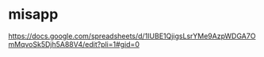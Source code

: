 # misapp

https://docs.google.com/spreadsheets/d/1IUBE1QjigsLsrYMe9AzpWDGA7OmMqvoSk5Djh5A88V4/edit?pli=1#gid=0
